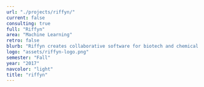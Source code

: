 ```yaml
---
url: "./projects/riffyn/"
current: false
consulting: true
full: "Riffyn"
area: "Machine Learning"
retro: false
blurb: "Riffyn creates collaborative software for biotech and chemical industries. We developed data analytics and visualization software for Riffyn’s users."
logo: "assets/riffyn-logo.png"
semester: "Fall"
year: "2017"
navcolor: "light"
title: "riffyn"
---
```

